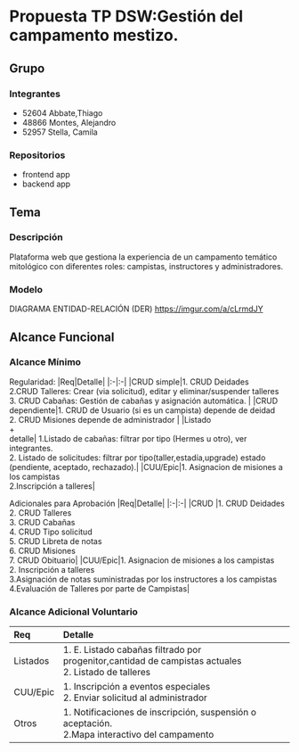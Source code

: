 # Propuesta TP DSW:Gestión del campamento mestizo.

## Grupo
### Integrantes
* 52604 Abbate,Thiago 
* 48866 Montes, Alejandro 
* 52957 Stella, Camila 

### Repositorios
* frontend app
* backend app

## Tema
### Descripción
Plataforma web que gestiona la experiencia de un campamento temático mitológico con diferentes roles: campistas, instructores y administradores.

### Modelo
DIAGRAMA ENTIDAD-RELACIÓN (DER)
https://imgur.com/a/cLrmdJY


## Alcance Funcional 

### Alcance Mínimo


Regularidad:
|Req|Detalle|
|:-|:-|
|CRUD simple|1. CRUD Deidades<br>2.CRUD Talleres: Crear (via solicitud), editar y eliminar/suspender talleres<br>3. CRUD  Cabañas: Gestión de cabañas y asignación automática. |
|CRUD dependiente|1. CRUD de Usuario (si es un campista) depende de deidad<br>2. CRUD Misiones depende de administrador |
|Listado<br>+<br>detalle| 1.Listado de cabañas: filtrar por tipo (Hermes u otro), ver integrantes.<br> 2. Listado de solicitudes: filtrar por tipo(taller,estadía,upgrade) estado (pendiente, aceptado, rechazado).|
|CUU/Epic|1. Asignacion de misiones a los campistas<br>2.Inscripción  a talleres|


Adicionales para Aprobación
|Req|Detalle|
|:-|:-|
|CRUD |1. CRUD Deidades <br>2. CRUD Talleres<br>3. CRUD Cabañas <br>4. CRUD Tipo solicitud<br>5. CRUD Libreta de notas<br>6. CRUD Misiones<br>7. CRUD Obituario|
|CUU/Epic|1. Asignacion de misiones a los campistas<br>2. Inscripción  a talleres<br>3.Asignación de notas suministradas por los instructores a los campistas<br>4.Evaluación de Talleres por parte de Campistas|


### Alcance Adicional Voluntario

|Req|Detalle|
|:-|:-|
|Listados |1. E. Listado cabañas filtrado por progenitor,cantidad de campistas actuales<br>2. Listado de talleres|
|CUU/Epic|1. Inscripción a eventos especiales<br>2.  Enviar solicitud al administrador|
|Otros|1. Notificaciones de inscripción, suspensión o aceptación.<br>2.Mapa interactivo del campamento|

